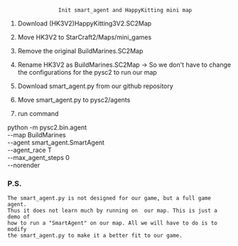                     Init smart_agent and HappyKitting mini map

1. Download (HK3V2)HappyKitting3V2.SC2Map 
2. Move HK3V2 to StarCraft2/Maps/mini_games
3. Remove the original BuildMarines.SC2Map
4. Rename HK3V2 as BuildMarines.SC2Map
    ->  So we don't have to change the configurations for the pysc2 to run our 
        map
5. Download smart_agent.py from our github repository
6. Move smart_agent.py to pysc2/agents

7. run command 

python -m pysc2.bin.agent \
--map BuildMarines \
--agent smart_agent.SmartAgent \
--agent_race T \
--max_agent_steps 0 \
--norender

### P.S.
    The smart_agent.py is not designed for our game, but a full game agent.
    Thus it does not learn much by running on  our map. This is just a demo of 
    how to run a "SmartAgent" on our map. All we will have to do is to modify
    the smart_agent.py to make it a better fit to our game.